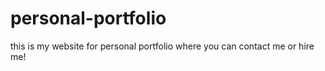 # personal-portfolio
this is my website for personal portfolio where you can contact me or hire me!
